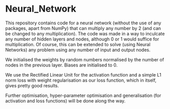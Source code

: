 # Neural_Network

This repository contains code for a neural network (without the use of any packages, apart from NumPy) that can multiply any number by 2 (and can be changed to any multiplication). The code was made in a way to inculcate any number of hidden layers and nodes, although 0 or 1 would suffice for multiplication. Of course, this can be extended to solve (using Neural Networks) any problem using any number of input and output nodes.

We initialised the weights by random numbers normalised by the number of nodes in the previous layer. Biases are initialised to 0. 

We use the Rectified Linear Unit for the activation function and a simple L1 norm loss with weight regularisation as our loss function, which in itself, gives pretty good results.

Further optimisation, hyper-parameter optimisation and generalisation (for activation and loss functions) will be done along the way.
